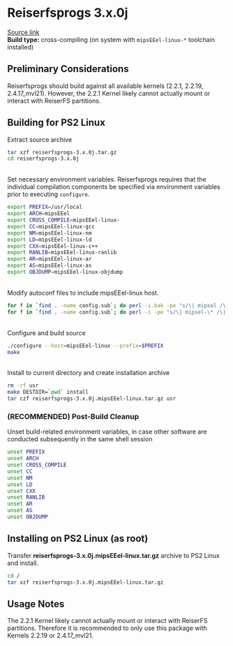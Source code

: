 # Reiserfsprogs 3.x.0j

[Source link](http://kernel.nic.funet.fi/pub/linux/kernel/people/jeffm/reiserfsprogs/v3.x.0j/reiserfsprogs-3.x.0j.tar.gz)  
**Build type:** cross-compiling (on system with ```mipsEEel-linux-*``` toolchain installed)

## Preliminary Considerations

Reiserfsprogs should build against all available kernels (2.2.1, 2.2.19, 2.4.17_mvl21). However, the 2.2.1 Kernel likely cannot actually mount or interact with ReiserFS partitions.

## Building for PS2 Linux

Extract source archive
```bash
tar xzf reiserfsprogs-3.x.0j.tar.gz
cd reiserfsprogs-3.x.0j
```

&nbsp;  
Set necessary environment variables. Reiserfsprogs requires that the individual compilation components be specified via environment variables prior to executing ```configure```.  
```bash
export PREFIX=/usr/local
export ARCH=mipsEEel
export CROSS_COMPILE=mipsEEel-linux-
export CC=mipsEEel-linux-gcc
export NM=mipsEEel-linux-nm
export LD=mipsEEel-linux-ld
export CXX=mipsEEel-linux-c++
export RANLIB=mipsEEel-linux-ranlib
export AR=mipsEEel-linux-ar
export AS=mipsEEel-linux-as
export OBJDUMP=mipsEEel-linux-objdump
```

&nbsp;  
Modify autoconf files to include mipsEEel-linux host.
```bash
for f in `find . -name config.sub`; do perl -i.bak -pe "s/\| mipsel /\| mipsel \| ${ARCH} /" "$f"; done
for f in `find . -name config.sub`; do perl -i -pe "s/\| mipsel-\* /\| mipsel-\* | ${ARCH}-* /" "$f"; done
```

&nbsp;  
Configure and build source
```bash
./configure --host=mipsEEel-linux --prefix=$PREFIX
make
```

&nbsp;  
Install to current directory and create installation archive
```bash
rm -rf usr
make DESTDIR=`pwd` install
tar czf reiserfsprogs-3.x.0j.mipsEEel-linux.tar.gz usr
```

### (RECOMMENDED) Post-Build Cleanup

Unset build-related environment variables, in case other software are conducted subsequently in the same shell session
```bash
unset PREFIX
unset ARCH
unset CROSS_COMPILE
unset CC
unset NM
unset LD
unset CXX
unset RANLIB
unset AR
unset AS
unset OBJDUMP
```

## Installing on PS2 Linux (as root)

Transfer **reiserfsprogs-3.x.0j.mipsEEel-linux.tar.gz** archive to PS2 Linux and install.
```bash
cd /
tar xzf reiserfsprogs-3.x.0j.mipsEEel-linux.tar.gz
```

## Usage Notes

The 2.2.1 Kernel likely cannot actually mount or interact with ReiserFS partitions. Therefore it is recommended to only use this package with Kernels 2.2.19 or 2.4.17_mvl21.

